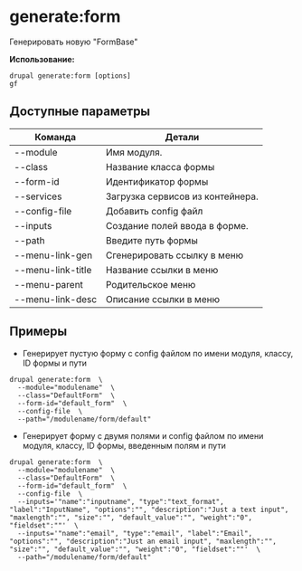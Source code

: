 # generate:form
Генерировать новую "FormBase"

**Использование:**
```
drupal generate:form [options]
gf
```

## Доступные параметры
Команда | Детали
-------|-------------
--module | Имя модуля.
--class | Название класса формы
--form-id | Идентификатор формы
--services | Загрузка сервисов из контейнера.
--config-file | Добавить config файл
--inputs | Создание полей ввода в форме.
--path | Введите путь формы
--menu-link-gen | Сгенерировать ссылку в меню
--menu-link-title | Название ссылки в меню
--menu-parent | Родительское меню
--menu-link-desc | Описание ссылки в меню

## Примеры
* Генерирует пустую форму с config файлом по имени модуля, классу, ID формы и пути
```
drupal generate:form  \
  --module="modulename"  \
  --class="DefaultForm"  \
  --form-id="default_form"  \
  --config-file  \
  --path="/modulename/form/default"
```
* Генерирует форму с двумя полями и config файлом по имени модуля, классу, ID формы, введенным полям и пути
```
drupal generate:form  \
  --module="modulename"  \
  --class="DefaultForm"  \
  --form-id="default_form"  \
  --config-file  \
  --inputs='"name":"inputname", "type":"text_format", "label":"InputName", "options":"", "description":"Just a text input", "maxlength":"", "size":"", "default_value":"", "weight":"0", "fieldset":""'  \
  --inputs='"name":"email", "type":"email", "label":"Email", "options":"", "description":"Just an email input", "maxlength":"", "size":"", "default_value":"", "weight":"0", "fieldset":""'  \
  --path="/modulename/form/default"
```
